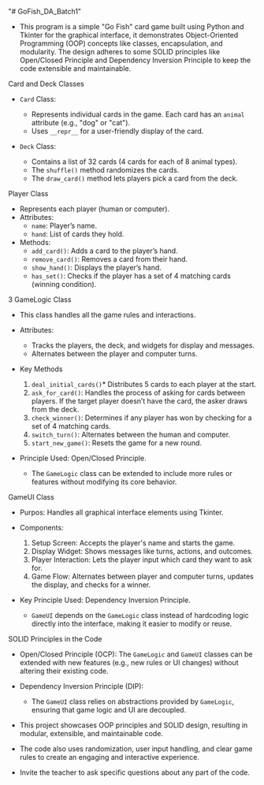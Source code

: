 "# GoFish_DA_Batch1" 

- This program is a simple "Go Fish" card game built using Python and Tkinter for the graphical interface, it demonstrates Object-Oriented Programming (OOP) concepts like classes, encapsulation, and modularity. The design adheres to some SOLID principles like Open/Closed Principle and Dependency Inversion Principle to keep the code extensible and maintainable.

Card and Deck Classes 
- `Card` Class:
  - Represents individual cards in the game. Each card has an `animal` attribute (e.g., "dog" or "cat").
  - Uses `__repr__` for a user-friendly display of the card.

- `Deck` Class:
  - Contains a list of 32 cards (4 cards for each of 8 animal types).
  - The `shuffle()` method randomizes the cards.
  - The `draw_card()` method lets players pick a card from the deck.

Player Class 
- Represents each player (human or computer).
- Attributes:
  - `name`: Player’s name.
  - `hand`: List of cards they hold.
- Methods:
  - `add_card()`: Adds a card to the player’s hand.
  - `remove_card()`: Removes a card from their hand.
  - `show_hand()`: Displays the player’s hand.
  - `has_set()`: Checks if the player has a set of 4 matching cards (winning condition).

3 GameLogic Class 
- This class handles all the game rules and interactions.
- Attributes:
  - Tracks the players, the deck, and widgets for display and messages.
  - Alternates between the player and computer turns.
  
- Key Methods
  1. `deal_initial_cards()`* Distributes 5 cards to each player at the start.
  2. `ask_for_card()`: Handles the process of asking for cards between players. If the target player doesn’t have the card, the asker draws from the deck.
  3. `check_winner()`: Determines if any player has won by checking for a set of 4 matching cards.
  4. `switch_turn()`: Alternates between the human and computer.
  5. `start_new_game()`: Resets the game for a new round.

- Principle Used: Open/Closed Principle.
  - The `GameLogic` class can be extended to include more rules or features without modifying its core behavior.

GameUI Class
- Purpos: Handles all graphical interface elements using Tkinter.
- Components:
  1. Setup Screen: Accepts the player's name and starts the game.
  2. Display Widget: Shows messages like turns, actions, and outcomes.
  3. Player Interaction: Lets the player input which card they want to ask for.
  4. Game Flow: Alternates between player and computer turns, updates the display, and checks for a winner.

- Key Principle Used: Dependency Inversion Principle.
  - `GameUI` depends on the `GameLogic` class instead of hardcoding logic directly into the interface, making it easier to modify or reuse.


SOLID Principles in the Code 
- Open/Closed Principle (OCP):
  The `GameLogic` and `GameUI` classes can be extended with new features (e.g., new rules or UI changes) without altering their existing code.
  
- Dependency Inversion Principle (DIP):
  - The `GameUI` class relies on abstractions provided by `GameLogic`, ensuring that game logic and UI are decoupled.


- This project showcases OOP principles and SOLID design, resulting in modular, extensible, and maintainable code.
- The code also uses randomization, user input handling, and clear game rules to create an engaging and interactive experience.
- Invite the teacher to ask specific questions about any part of the code.

